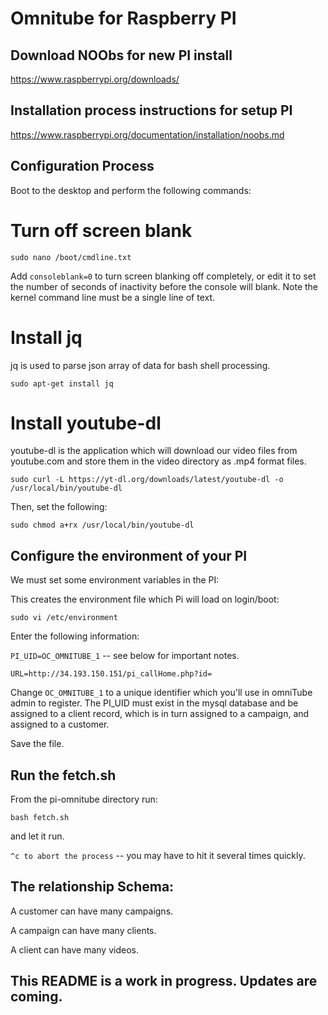 
# Omnitube for Raspberry PI

## Download NOObs for new PI install
https://www.raspberrypi.org/downloads/

## Installation process instructions for setup PI
https://www.raspberrypi.org/documentation/installation/noobs.md

## Configuration Process

Boot to the desktop and perform the following commands:

# Turn off screen blank 

`sudo nano /boot/cmdline.txt`

Add `consoleblank=0` to turn screen blanking off completely, or edit it to set the number of seconds of inactivity before the console will blank. Note the kernel command line must be a single line of text.

# Install jq 
jq is used to parse json array of data for bash shell processing.

`sudo apt-get install jq`

# Install youtube-dl

youtube-dl is the application which will download our video files from youtube.com and store
them in the video directory as .mp4 format files. 

`sudo curl -L https://yt-dl.org/downloads/latest/youtube-dl -o /usr/local/bin/youtube-dl`

Then, set the following:

`sudo chmod a+rx /usr/local/bin/youtube-dl`


## Configure the environment of your PI
We must set some environment variables in the PI:

This creates the environment file which Pi will load on login/boot:

`sudo vi /etc/environment` 

Enter the following information:

`PI_UID=OC_OMNITUBE_1` -- see below for important notes.

`URL=http://34.193.150.151/pi_callHome.php?id=`

Change `OC_OMNITUBE_1` to a unique identifier which you'll use in omniTube admin to register.
The PI_UID must exist in the mysql database and be assigned to a client record, which is in turn assigned to a campaign, and assigned to a customer. 

Save the file.


## Run the fetch.sh

From the pi-omnitube directory run:

`bash fetch.sh` 

and let it run. 

`^c to abort the process` -- you may have to hit it several times quickly. 




## The relationship Schema:
A customer can have many campaigns.

A campaign can have many clients.

A client can have many videos. 

## This README is a work in progress. Updates are coming.
